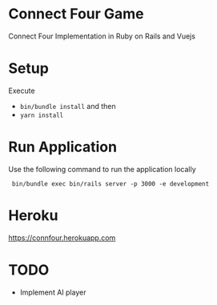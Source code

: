 # Connect Four Game

Connect Four Implementation in Ruby on Rails and Vuejs

# Setup
Execute
* `bin/bundle install` and then 
* `yarn install`

# Run Application
Use the following command to run the application locally

` bin/bundle exec bin/rails server -p 3000 -e development`

# Heroku
https://connfour.herokuapp.com

# TODO
* Implement AI player
